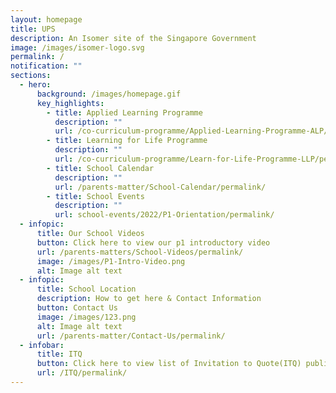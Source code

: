 ```yaml
---
layout: homepage
title: UPS
description: An Isomer site of the Singapore Government
image: /images/isomer-logo.svg
permalink: /
notification: ""
sections:
  - hero:
      background: /images/homepage.gif
      key_highlights:
        - title: Applied Learning Programme
          description: ""
          url: /co-curriculum-programme/Applied-Learning-Programme-ALP/permalink/
        - title: Learning for Life Programme
          description: ""
          url: /co-curriculum-programme/Learn-for-Life-Programme-LLP/permalink/
        - title: School Calendar
          description: ""
          url: /parents-matter/School-Calendar/permalink/
        - title: School Events
          description: ""
          url: school-events/2022/P1-Orientation/permalink/
  - infopic:
      title: Our School Videos
      button: Click here to view our p1 introductory video
      url: /parents-matters/School-Videos/permalink/
      image: /images/P1-Intro-Video.png
      alt: Image alt text
  - infopic:
      title: School Location
      description: How to get here & Contact Information
      button: Contact Us
      image: /images/123.png
      alt: Image alt text
      url: /parents-matter/Contact-Us/permalink/
  - infobar:
      title: ITQ
      button: Click here to view list of Invitation to Quote(ITQ) published on GeBIZ.
      url: /ITQ/permalink/
---
```


